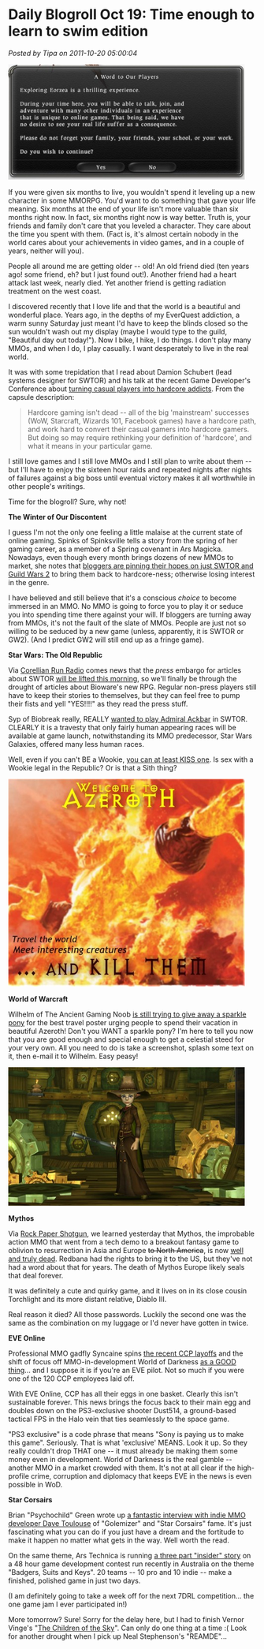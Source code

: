 # Daily Blogroll Oct 19: Time enough to learn to swim edition

*Posted by Tipa on 2011-10-20 05:00:04*

[![](../uploads/2011/10/ffxivgame-2011-10-18-19-43-58-81-480x234.jpg "FF XIV warning screen")](../uploads/2011/10/ffxivgame-2011-10-18-19-43-58-81.jpg)

If you were given six months to live, you wouldn't spend it leveling up a new character in some MMORPG. You'd want to do something that gave your life meaning. Six months at the end of your life isn't more valuable than six months right now. In fact, six months right now is way better. Truth is, your friends and family don't care that you leveled a character. They care about the time you spent with them. (Fact is, it's almost certain nobody in the world cares about your achievements in video games, and in a couple of years, neither will you).

People all around me are getting older -- old! An old friend died (ten years ago! some friend, eh? but I just found out!). Another friend had a heart attack last week, nearly died. Yet another friend is getting radiation treatment on the west coast.

I discovered recently that I love life and that the world is a beautiful and wonderful place. Years ago, in the depths of my EverQuest addiction, a warm sunny Saturday just meant I'd have to keep the blinds closed so the sun wouldn't wash out my display (maybe I would type to the guild, "Beautiful day out today!"). Now I bike, I hike, I do things. I don't play many MMOs, and when I do, I play casually. I want desperately to live in the real world.

It was with some trepidation that I read about Damion Schubert (lead systems designer for SWTOR) and his talk at the recent Game Developer's Conference about [turning casual players into hardcore addicts](http://schedule.gdconline.com/session/6182/Double-Coding%3A_Making_Online_Games_for_Both_the_Casual_and_the_Hardcore). From the capsule description:


> Hardcore gaming isn't dead -- all of the big 'mainstream' successes (WoW, Starcraft, Wizards 101, Facebook games) have a hardcore path, and work hard to convert their casual gamers into hardcore gamers. But doing so may require rethinking your definition of 'hardcore', and what it means in your particular game.



I still love games and I still love MMOs and I still plan to write about them -- but I'll have to enjoy the sixteen hour raids and repeated nights after nights of failures against a big boss until eventual victory makes it all worthwhile in other people's writings.

Time for the blogroll? Sure, why not!


**The Winter of Our Discontent**

I guess I'm not the only one feeling a little malaise at the current state of online gaming. Spinks of Spinksville tells a story from the spring of her gaming career, as a member of a Spring covenant in Ars Magicka. Nowadays, even though every month brings dozens of new MMOs to market, she notes that [bloggers are pinning their hopes on just SWTOR and Guild Wars 2](http://spinksville.wordpress.com/2011/10/19/long-dark-winter-of-the-mmo/) to bring them back to hardcore-ness; otherwise losing interest in the genre.

I have believed and still believe that it's a conscious *choice* to become immersed in an MMO. No MMO is going to force you to play it or seduce you into spending time there against your will. If bloggers are turning away from MMOs, it's not the fault of the slate of MMOs. People are just not so willing to be seduced by a new game (unless, apparently, it is SWTOR or GW2). (And I predict GW2 will still end up as a fringe game).

**Star Wars: The Old Republic**

Via [Corellian Run Radio](http://corellianrun.com/2011/10/19/press-embargo-lifted-tomorrow/) comes news that the *press* embargo for articles about SWTOR [will be lifted this morning](http://pc.ign.com/articles/121/1210147p1.html), so we'll finally be through the drought of articles about Bioware's new RPG. Regular non-press players still have to keep their stories to themselves, but they can feel free to pump their fists and yell "YES!!!!" as they read the press stuff.

Syp of Biobreak really, REALLY [wanted to play Admiral Ackbar](http://biobreak.wordpress.com/2011/10/19/swtor-we-dont-serve-their-kind-in-here/) in SWTOR. CLEARLY it is a travesty that only fairly human appearing races will be available at game launch, notwithstanding its MMO predecessor, Star Wars Galaxies, offered many less human races.

Well, even if you can't BE a Wookie, [you can at least KISS one](http://www.swtor.com/info/holonet/biographies/bowdaar). Is sex with a Wookie legal in the Republic? Or is that a Sith thing?

[![](../uploads/2011/10/wowtravel-480x421.jpg "WoW travel poster")](../uploads/2011/10/wowtravel.jpg)

**World of Warcraft**

Wilhelm of The Ancient Gaming Noob [is still trying to give away a sparkle pony](http://tagn.wordpress.com/2011/10/19/not-the-sort-of-wow-travel-poster-i-had-in-mind/) for the best travel poster urging people to spend their vacation in beautiful Azeroth! Don't you WANT a sparkle pony? I'm here to tell you now that you are good enough and special enough to get a celestial steed for your very own. All you need to do is take a screenshot, splash some text on it, then e-mail it to Wilhelm. Easy peasy!

[![](../uploads/2011/10/Myth-2011-10-19-23-13-25-50-480x281.jpg "Mythos")](../uploads/2011/10/Myth-2011-10-19-23-13-25-50.jpg)

**Mythos**

Via [Rock Paper Shotgun](http://www.rockpapershotgun.com/2011/10/19/well-myth-it-mythos-europe-soon-dead/), we learned yesterday that Mythos, the improbable action MMO that went from a tech demo to a breakout fantasy game to oblivion to resurrection in Asia and Europe ~~to North America~~, is now [well and truly dead](https://forum.mythos-europe.com/showthread.php?t=31948). Redbana had the rights to bring it to the US, but they've not had a word about that for years. The death of Mythos Europe likely seals that deal forever.

It was definitely a cute and quirky game, and it lives on in its close cousin Torchlight and its more distant relative, Diablo III.

Real reason it died? All those passwords. Luckily the second one was the same as the combination on my luggage or I'd never have gotten in twice.

**EVE Online**

Professional MMO gadfly Syncaine spins [the recent CCP layoffs](http://www.ccpgames.com/en/public-relations/press-releases/article/2990/ccp-focuses-on-the-eve-universe) and the shift of focus off MMO-in-development World of Darkness [as a GOOD thing](http://syncaine.com/2011/10/19/what-the-ccp-layoffs-and-refocus-tell-us/)... and I suppose it is if you're an EVE pilot. Not so much if you were one of the 120 CCP employees laid off.

With EVE Online, CCP has all their eggs in one basket. Clearly this isn't sustainable forever. This news brings the focus back to their main egg and doubles down on the PS3-exclusive shooter Dust514, a ground-based tactical FPS in the Halo vein that ties seamlessly to the space game.

"PS3 exclusive" is a code phrase that means "Sony is paying us to make this game". Seriously. That is what 'exclusive' MEANS. Look it up. So they really couldn't drop THAT one -- it must already be making them some money even in development. World of Darkness is the real gamble -- another MMO in a market crowded with them. It's not at all clear if the high-profile crime, corruption and diplomacy that keeps EVE in the news is even possible in WoD.

**Star Corsairs**

Brian "Psychochild" Green wrote up [a fantastic interview with indie MMO developer Dave Toulouse](http://psychochild.org/?p=1099) of "Golemizer" and "Star Corsairs" fame. It's just fascinating what you can do if you just have a dream and the fortitude to make it happen no matter what gets in the way. Well worth the read. 

On the same theme, Ars Technica is running [a three part "insider" story](http://arstechnica.com/gaming/news/2011/10/i-think-theyre-mad-inside-the-48-hour-battle-to-build-the-best-video-game.ars) on a 48 hour game development contest run recently in Australia on the theme "Badgers, Suits and Keys". 20 teams -- 10 pro and 10 indie -- make a finished, polished game in just two days.

(I am definitely going to take a week off for the next 7DRL competition... the one game jam I ever participated in!)

More tomorrow? Sure! Sorry for the delay here, but I had to finish Vernor Vinge's "[The Children of the Sky](http://www.goodreads.com/review/show/221138320)". Can only do one thing at a time :( Look for another drought when I pick up Neal Stephenson's "REAMDE"...
